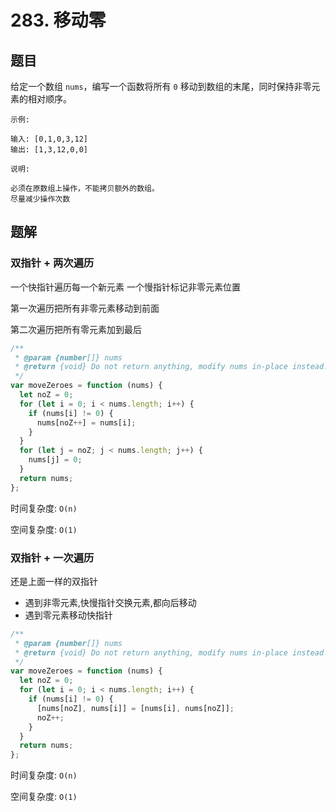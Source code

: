 # 283. 移动零

## 题目

给定一个数组 `nums`，编写一个函数将所有 `0` 移动到数组的末尾，同时保持非零元素的相对顺序。

```
示例:

输入: [0,1,0,3,12]
输出: [1,3,12,0,0]

说明:

必须在原数组上操作，不能拷贝额外的数组。
尽量减少操作次数
```

## 题解

### 双指针 + 两次遍历

一个快指针遍历每一个新元素
一个慢指针标记非零元素位置

第一次遍历把所有非零元素移动到前面

第二次遍历把所有零元素加到最后

```JavaScript
/**
 * @param {number[]} nums
 * @return {void} Do not return anything, modify nums in-place instead.
 */
var moveZeroes = function (nums) {
  let noZ = 0;
  for (let i = 0; i < nums.length; i++) {
    if (nums[i] != 0) {
      nums[noZ++] = nums[i];
    }
  }
  for (let j = noZ; j < nums.length; j++) {
    nums[j] = 0;
  }
  return nums;
};

```

时间复杂度: `O(n)`

空间复杂度: `O(1)`

### 双指针 + 一次遍历

还是上面一样的双指针

- 遇到非零元素,快慢指针交换元素,都向后移动
- 遇到零元素移动快指针

```JavaScript
/**
 * @param {number[]} nums
 * @return {void} Do not return anything, modify nums in-place instead.
 */
var moveZeroes = function (nums) {
  let noZ = 0;
  for (let i = 0; i < nums.length; i++) {
    if (nums[i] != 0) {
      [nums[noZ], nums[i]] = [nums[i], nums[noZ]];
      noZ++;
    }
  }
  return nums;
};

```

时间复杂度: `O(n)`

空间复杂度: `O(1)`
